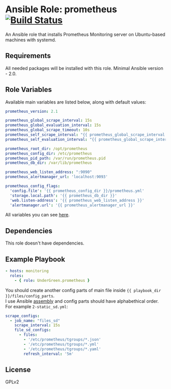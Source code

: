 # Ansible Role: prometheus [![Build Status](https://travis-ci.org/UnderGreen/ansible-prometheus.svg?branch=travis_ci)](https://travis-ci.org/UnderGreen/ansible-prometheus)

An Ansible role that installs Prometheus Monitoring server on Ubuntu-based machines with systemd.

## Requirements

All needed packages will be installed with this role. Minimal Ansible version - 2.0.

## Role Variables

Available main variables are listed below, along with default values:
```yaml
prometheus_version: 2.1

prometheus_global_scrape_interval: 15s
prometheus_global_evaluation_interval: 15s
prometheus_global_scrape_timeout: 10s
prometheus_self_scrape_interval: "{{ prometheus_global_scrape_interval }}"
prometheus_self_evaluation_interval: "{{ prometheus_global_scrape_interval }}"

prometheus_root_dir: /opt/prometheus
prometheus_config_dir: /etc/prometheus
prometheus_pid_path: /var/run/prometheus.pid
prometheus_db_dir: /var/lib/prometheus

prometheus_web_listen_address: ":9090"
prometheus_alertmanager_url: 'localhost:9093'

prometheus_config_flags:
  'config.file': '{{ prometheus_config_dir }}/prometheus.yml'
  'storage.local.path': '{{ prometheus_db_dir }}'
  'web.listen-address': '{{ prometheus_web_listen_address }}'
  'alertmanager.url': '{{ prometheus_alertmanager_url }}'
```
All variables you can see [here](defaults/main.yml).

## Dependencies

This role doesn't have dependencies.

## Example Playbook
```yaml
- hosts: monitoring
  roles:
    - { role: UnderGreen.prometheus }
```
You should create another config parts of main file inside `{{ playbook_dir }}/files/config_parts`.  
I use Ansible [assembly](http://docs.ansible.com/ansible/assemble_module.html) and config parts should have alphabethical order. For example `2-static_sd.yml`:
```yaml
scrape_configs:
  - job_name: "files_sd"
    scrape_interval: 15s
    file_sd_configs:
      - files:
        - '/etc/prometheus/tgroups/*.json'
        - '/etc/prometheus/tgroups/*.yml'
        - '/etc/prometheus/tgroups/*.yaml'
        refresh_interval: '5m'
```
## License

GPLv2
